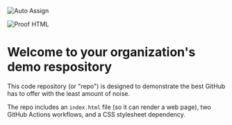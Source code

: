 ![Auto Assign](https://github.com/atasehir/demo-repository/actions/workflows/auto-assign.yml/badge.svg)

![Proof HTML](https://github.com/atasehir/demo-repository/actions/workflows/proof-html.yml/badge.svg)

# Welcome to your organization's demo respository
This code repository (or "repo") is designed to demonstrate the best GitHub has to offer with the least amount of noise.

The repo includes an `index.html` file (so it can render a web page), two GitHub Actions workflows, and a CSS stylesheet dependency.
